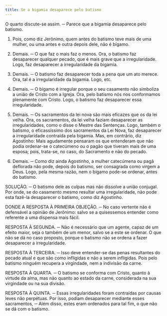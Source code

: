 ```yaml
---
title: Se a bigamia desaparece pelo batismo
---
```


O quarto discute-se assim. ─ Parece que a bigamia desaparece pelo batismo.  

1. Pois, como diz Jerônimo, quem antes do batismo teve mais de uma mulher, ou uma antes e outra depois dele, não é bígamo.  

2. Demais. ─ O que faz o mais faz o menos. Ora, o batismo faz desaparecer qualquer pecado, que é mais grave que a irregularidade. Logo, faz desaparecer a irregularidade da bigamia.  

3. Demais. ─ O batismo faz desaparecer toda a pena que um ato merece. Ora, tal é a irregularidade da bigamia. Logo, etc.  

4. Demais. ─ O bígamo é irregular porque o seu casamento não simboliza a união de Cristo com a Igreja. Ora, pelo batismo nós nos conformamos plenamente com Cristo. Logo, o batismo faz desaparecer essa irregularidade.  

5. Demais. ─ Os sacramentos da lei nova são mais eficazes que os da lei velha. Ora, os sacramentos, da lei velha faziam desaparecer as irregularidades, como o disse o Mestre das Sentenças.  Logo, também o batismo, o eficassíssimo dos sacramentos da Lei Nova, faz desaparecer a irregularidade contraída pela bigamia. Mas, em contrário, diz Agostinho: Mais agudamente pensaram os que entenderam que não podia ordenar-se o catecúmeno ou o pagão que tiveram mais de uma esposa; pois, trata-se, no caso, do Sacramento e não do pecado.  

2. Demais. ─ Como diz ainda Agostinho, a mulher catecúmena ou pagã deflorada não pode, depois do batismo, ser consagrada como virgem a Deus. Logo, pela mesma razão, nem o bígamo pode-se ordenar, antes do batismo.  

SOLUÇÃO. ─ O batismo dele as culpas mas não dissolve a união conjugal. Por onde, se do casamento mesmo resultar uma irregularidade, não pode esta fazê-la desaparecer o batismo, como diz Agostinho.  

DONDE A RESPOSTA À PRIMEIRA OBJEÇÃO. ─ No caso vertente não é defensável a opinião de Jerônimo: salvo se a quisessemos entender como referente a uma dispensa mais fácil.  

RESPOSTA À SEGUNDA. ─ Não é necessário que um agente, capaz de um efeito maior, seja o também de um menor, salvo se a este se ordenar. O que não se dá no caso proposto, porque o batismo não se ordena a fazer desaparecer a irregularidade.  

RESPOSTA À TERCEIRA. ─ Isso deve entender-se das penas resultantes do pecado atual e que são como infligidas e não a serem infligidas. Pois pelo batismo ninguém recupera a virgindade, nem a indivisão da carne.  

RESPOSTA À QUARTA. ─ O batismo se conforma com Cristo, quanto à virtude da alma, mas não quanto ao estado da carne, considerada na sua virgindade ou na sua divisão.  

RESPOSTA À QUINTA. ─ Essas irregularidades foram contraídas por causas leves não perpétuas. Por isso, podiam desaparecer mediante esses sacramentos, ─ Além disso, estes eram ordenados para tal fim, o que não se dá com o batismo.